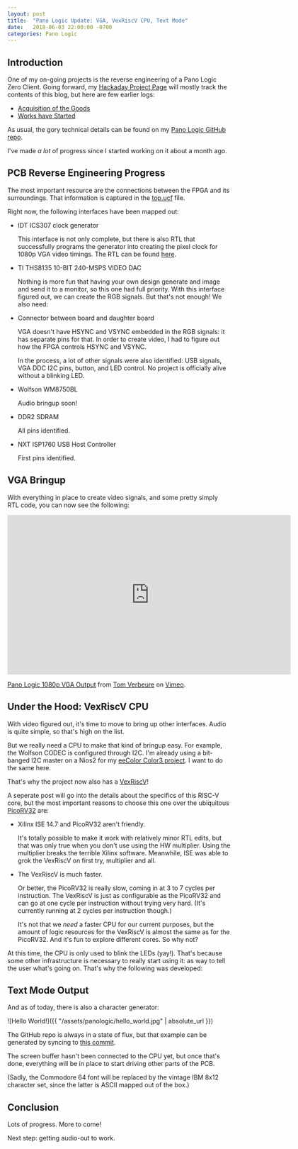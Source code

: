 ```yaml
---
layout: post
title:  "Pano Logic Update: VGA, VexRiscV CPU, Text Mode"
date:   2018-06-03 22:00:00 -0700
categories: Pano Logic
---
```


Introduction
------------

One of my on-going projects is the reverse engineering of a Pano Logic Zero Client. 
Going forward, my [Hackaday Project Page](https://hackaday.io/project/136227-pano-logic-zero-client-g1) will mostly
track the contents of this blog, but here are few earlier logs:

* [Acquisition of the Goods](https://hackaday.io/project/136227-pano-logic-zero-client-g1/log/144009-acquisition-of-the-goods)
* [Works have Started](https://hackaday.io/project/136227-pano-logic-zero-client-g1/log/146078-works-have-started)

As usual, the gory technical details can be found on my [Pano Logic GitHub repo](https://github.com/tomverbeure/panologic).

I've made *a lot* of progress since I started working on it about a month ago.

PCB Reverse Engineering Progress
--------------------------------

The most important resource are the connections between the FPGA and its surroundings. That information is captured
in the [top.ucf](https://github.com/tomverbeure/panologic/blob/master/shared/top.ucf) file.

Right now, the following interfaces have been mapped out:

* IDT ICS307 clock generator

    This interface is not only complete, but there is also RTL that successfully programs the generator into creating
    the pixel clock for 1080p VGA video timings. The RTL can be found [here](https://github.com/tomverbeure/panologic/blob/d0000673ed974a06547cc7733052c7b5367c0027/bringup/rtl/top.v#L235-L261).

* TI THS8135 10-BIT 240-MSPS VIDEO DAC

    Nothing is more fun that having your own design generate and image and send it to a monitor, so this one had full priority. With this
    interface figured out, we can create the RGB signals. But that's not enough! We also need:

* Connector between board and daughter board

    VGA doesn't have HSYNC and VSYNC embedded in the RGB signals: it has separate pins for that. In order to create video, I 
    had to figure out how the FPGA controls HSYNC and VSYNC. 

    In the process, a lot of other signals were also identified: USB signals, VGA DDC I2C pins, button, and LED control. No
    project is officially alive without a blinking LED. 

* Wolfson WM8750BL

    Audio bringup soon!

* DDR2 SDRAM

    All pins identified.

* NXT ISP1760 USB Host Controller

    First pins identified.

VGA Bringup
-----------

With everything in place to create video signals, and some pretty simply RTL code, you can now see the following:

<iframe src="https://player.vimeo.com/video/269570765" width="640" height="360" frameborder="0" webkitallowfullscreen mozallowfullscreen allowfullscreen></iframe>
<p><a href="https://vimeo.com/269570765">Pano Logic 1080p VGA Output</a> from <a href="https://vimeo.com/user84042268">Tom Verbeure</a> on <a href="https://vimeo.com">Vimeo</a>.</p>


Under the Hood: VexRiscV CPU
----------------------------

With video figured out, it's time to move to bring up other interfaces. Audio is quite simple, so that's high on the list.

But we really need a CPU to make that kind of bringup easy. For example, the Wolfson CODEC is configured through I2C. I'm already using
a bit-banged I2C master on a Nios2 for my [eeColor Color3 project](https://hackaday.io/project/122480-eecolor-color3). I want to do the 
same here.

That's why the project now also has a [VexRiscV](https://github.com/SpinalHDL/VexRiscv)!

A seperate post will go into the details about the specifics of this RISC-V core, but the most important reasons to choose this one over the
ubiquitous [PicoRV32](https://github.com/cliffordwolf/picorv32) are:

* Xilinx ISE 14.7 and PicoRV32 aren't friendly.

    It's totally possible to make it work with relatively minor RTL edits, but that was only true when you don't use using the HW multiplier.
    Using the multiplier breaks the terrible Xilinx software. Meanwhile, ISE was able to grok the VexRiscV on first try, multiplier and all.

* The VexRiscV is much faster.

    Or better, the PicoRV32 is really slow, coming in at 3 to 7 cycles per instruction. The VexRiscV is just as configurable as the PicoRV32 and
    can go at one cycle per instruction without trying very hard. (It's currently running at 2 cycles per instruction though.)

    It's not that we *need* a faster CPU for our current purposes, but the amount of logic resources for the VexRiscV is almost the same as for the PicoRV32. 
    And it's fun to explore different cores. So why not?

At this time, the CPU is only used to blink the LEDs (yay!). That's because some other infrastructure is necessary to really start using it: as way
to tell the user what's going on. That's why the following was developed:

Text Mode Output
----------------

And as of today, there is also a character generator:

![Hello World!]({{ "/assets/panologic/hello_world.jpg" | absolute_url }})

The GitHub repo is always in a state of flux, but that example can be generated by syncing to [this commit](https://github.com/tomverbeure/panologic/tree/9623e76faa0be999053b9bdbe4ac0d772e0d73a5).

The screen buffer hasn't been connected to the CPU yet, but once that's done, everything will be in place to start driving other parts of the PCB.

(Sadly, the Commodore 64 font will be replaced by the vintage IBM 8x12 character set, since the latter is ASCII mapped out of the box.)

Conclusion
----------

Lots of progress. More to come!

Next step: getting audio-out to work.

